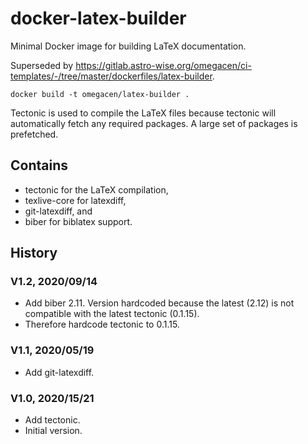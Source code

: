 # docker-latex-builder
Minimal Docker image for building LaTeX documentation.

Superseded by https://gitlab.astro-wise.org/omegacen/ci-templates/-/tree/master/dockerfiles/latex-builder.

```
docker build -t omegacen/latex-builder .
```

Tectonic is used to compile the LaTeX files because tectonic will automatically
fetch any required packages. A large set of packages is prefetched.

## Contains

* tectonic for the LaTeX compilation,
* texlive-core for latexdiff,
* git-latexdiff, and
* biber for biblatex support.

## History

### V1.2, 2020/09/14

* Add biber 2.11. Version hardcoded because the latest (2.12) is not compatible with the latest tectonic (0.1.15).
* Therefore hardcode tectonic to 0.1.15.

### V1.1, 2020/05/19

* Add git-latexdiff.

### V1.0, 2020/15/21

* Add tectonic.
* Initial version.
